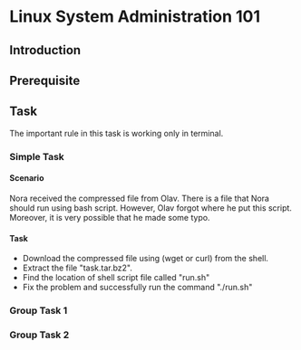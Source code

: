 # Linux System Administration 101

## Introduction

## Prerequisite

## Task
The important rule in this task is working only in terminal.

### Simple Task
#### Scenario
Nora received the compressed file from Olav. There is a file that Nora should run using bash script.
However, Olav forgot where he put this script. Moreover, it is very possible that he made some typo.
#### Task
- Download the compressed file using (wget or curl) from the shell.
- Extract the file "task.tar.bz2".
- Find the location of shell script file called "run.sh"
- Fix the problem and successfully run the command "./run.sh"

### Group Task 1


### Group Task 2
